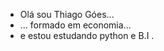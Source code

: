 - Olá sou Thiago Góes...
- ... formado em economia...
- e estou estudando python e B.I .


<!---
thiagocgoes/thiagocgoes is a ✨ special ✨ repository because its `README.md` (this file) appears on your GitHub profile.
You can click the Preview link to take a look at your changes.
--->
